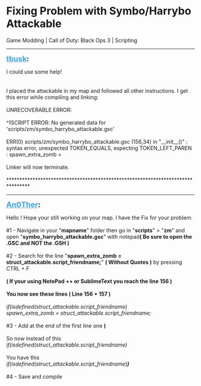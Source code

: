 # Fixing Problem with Symbo/Harrybo Attackable
Game Modding | Call of Duty: Black Ops 3 | Scripting

---
<strong style="font-size: 1.4em;"><span style="text-decoration: underline;text-decoration-color: #34a7f9;"><span style="color:#34a7f9;">tbusk</span></span>:</strong>

<p>I could use some help!<br /><br /><br />I placed the attackable in my  map and followed all other instructions. I get this error while compiling and linking:<br /><br />UNRECOVERABLE ERROR:<br /><br />^1SCRIPT ERROR: No generated data for &#39;scripts/zm/symbo_harrybo_attackable.gsc&#39;<br /><br />ERR(0) scripts/zm/symbo_harrybo_attackable.gsc (156,34) in &quot;__init__()&quot; : syntax error, unexpected TOKEN_EQUALS, expecting TOKEN_LEFT_PAREN :                 spawn_extra_zomb =<br /><br />Linker will now terminate.<br /><br />********************************************************************************</p>

---
<strong style="font-size: 1.4em;"><span style="text-decoration: underline;text-decoration-color: #34a7f9;"><span style="color:#34a7f9;">An0Ther</span></span>:</strong>

<p>Hello ! Hope your still working on your map. I have the Fix for your problem.<br /><br />#1 - Navigate in your &quot;<strong>mapname</strong>&quot; folder then go in &quot;<strong>scripts</strong>&quot; &gt; &quot;<strong>zm</strong>&quot; and open &quot;<strong>symbo_harrybo_attackable.gsc</strong>&quot; with notepad<strong>( Be sure to open the .GSC and NOT the .GSH )</strong><br /><br />#2 - Search for the line &quot;<strong>spawn_extra_zomb = struct_attackable.script_friendname;</strong>&quot; <strong>( Without Quotes )</strong> by pressing CTRL + F<br /><br /><strong>( If your using NotePad ++ or SublimeText you reach the line 156 )<br /><br />You now see these lines ( Line 156 + 157 )</strong><br /><br /><em>if(isdefined(struct_attackable.script_friendname)<br />spawn_extra_zomb = struct_attackable.script_friendname;</em><br /><br />#3 - Add at the end of the first line one <strong>)</strong><br /><br />So now instead of this<br /><em>if(isdefined(struct_attackable.script_friendname)</em><br /><br />You have this<br /><em>if(isdefined(struct_attackable.script_friendname)</em><strong><em>)</em></strong><br /><br />#4 - Save and compile</p>
